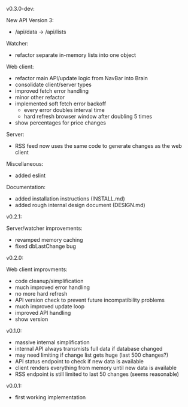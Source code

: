 v0.3.0-dev:

New API Version 3:

- /api/data -> /api/lists

Watcher:

- refactor separate in-memory lists into one object

Web client:

- refactor main API/update logic from NavBar into Brain
- consolidate client/server types
- improved fetch error handling
- minor other refactor
- implemented soft fetch error backoff
  - every error doubles interval time
  - hard refresh browser window after doubling 5 times
- show percentages for price changes

Server:

- RSS feed now uses the same code to generate changes as the web client

Miscellaneous:

- added eslint

Documentation:

- added installation instructions (INSTALL.md)
- added rough internal design document (DESIGN.md)

v0.2.1:

Server/watcher improvements:

- revamped memory caching
- fixed dbLastChange bug

v0.2.0:

Web client improvments:

- code cleanup/simplification
- much improved error handling
- no more hard refresh
- API version check to prevent future incompatibility problems
- much improved update loop
- improved API handling
- show version

v0.1.0:

- massive internal simplification
- internal API always transmists full data if database changed
- may need limiting if change list gets huge (last 500 changes?)
- API status endpoint to check if new data is available
- client renders everything from memory until new data is available
- RSS endpoint is still limited to last 50 changes (seems reasonable)

v0.0.1:

- first working implementation
